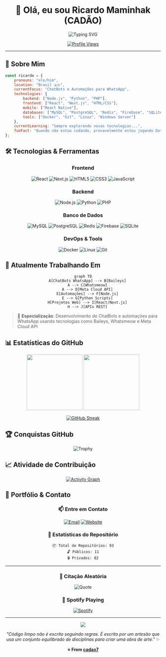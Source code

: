 <div align="center">

# 👋 Olá, eu sou Ricardo Maminhak (CADÃO)

<img src="https://readme-typing-svg.herokuapp.com?font=Fira+Code&weight=500&size=22&pause=1000&color=00D9FF&center=true&vCenter=true&width=435&lines=Desenvolvedor+FullStack;Especialista+em+ChatBots;Agents AI;Entusiasta+Linux;Gamer+%F0%9F%8E%AE+(Dota+2)" alt="Typing SVG" />

[![Profile Views](https://komarev.com/ghpvc/?username=cadao7&label=Visualizações&color=00d9ff&style=for-the-badge)](https://github.com/cadao7)

</div>

---

## 🚀 Sobre Mim

```javascript
const ricardo = {
    pronouns: "ele/him",
    location: "Brasil 🇧🇷",
    currentFocus: "ChatBots e Automações para WhatsApp",
    technologies: {
        backend: ["Node.js", "Python", "PHP"],
        frontend: ["React", "Next.js", "HTML/CSS"],
        mobile: ["React Native"],
        databases: ["MySQL", "PostgreSQL", "Redis", "Firebase", "SQLite"],
        tools: ["Docker", "Git", "Linux", "Windows Server"]
    },
    currentLearning: "Sempre explorando novas tecnologias...",
    funFact: "Quando não estou codando, provavelmente estou jogando Dota 2! 🎮"
};
```

## 🛠️ Tecnologias & Ferramentas

<div align="center">

### Frontend
![React](https://img.shields.io/badge/React-20232A?style=for-the-badge&logo=react&logoColor=61DAFB)
![Next.js](https://img.shields.io/badge/Next.js-000000?style=for-the-badge&logo=next.js&logoColor=white)
![HTML5](https://img.shields.io/badge/HTML5-E34F26?style=for-the-badge&logo=html5&logoColor=white)
![CSS3](https://img.shields.io/badge/CSS3-1572B6?style=for-the-badge&logo=css3&logoColor=white)
![JavaScript](https://img.shields.io/badge/JavaScript-F7DF1E?style=for-the-badge&logo=javascript&logoColor=black)

### Backend
![Node.js](https://img.shields.io/badge/Node.js-43853D?style=for-the-badge&logo=node.js&logoColor=white)
![Python](https://img.shields.io/badge/Python-3776AB?style=for-the-badge&logo=python&logoColor=white)
![PHP](https://img.shields.io/badge/PHP-777BB4?style=for-the-badge&logo=php&logoColor=white)

### Banco de Dados
![MySQL](https://img.shields.io/badge/MySQL-00000F?style=for-the-badge&logo=mysql&logoColor=white)
![PostgreSQL](https://img.shields.io/badge/PostgreSQL-316192?style=for-the-badge&logo=postgresql&logoColor=white)
![Redis](https://img.shields.io/badge/Redis-DC382D?style=for-the-badge&logo=redis&logoColor=white)
![Firebase](https://img.shields.io/badge/Firebase-039BE5?style=for-the-badge&logo=Firebase&logoColor=white)
![SQLite](https://img.shields.io/badge/SQLite-07405E?style=for-the-badge&logo=sqlite&logoColor=white)

### DevOps & Tools
![Docker](https://img.shields.io/badge/Docker-2496ED?style=for-the-badge&logo=docker&logoColor=white)
![Linux](https://img.shields.io/badge/Linux-FCC624?style=for-the-badge&logo=linux&logoColor=black)
![Git](https://img.shields.io/badge/Git-F05032?style=for-the-badge&logo=git&logoColor=white)

</div>

## 🔭 Atualmente Trabalhando Em

<div align="center">

```mermaid
graph TD
    A[ChatBots WhatsApp] --> B[Baileys]
    A --> C[Whatsmeow]
    A --> D[Meta Cloud API]
    E[Automações] --> F[Node.js]
    E --> G[Python Scripts]
    H[Projetos Web] --> I[React/Next.js]
    H --> J[APIs REST]
```

</div>

> 🤖 **Especialização**: Desenvolvimento de ChatBots e automações para WhatsApp usando tecnologias como Baileys, Whatsmeow e Meta Cloud API

## 📊 Estatísticas do GitHub

<div align="center">
  
<img height="180em" src="https://github-readme-stats.vercel.app/api?username=cadao7&show_icons=true&theme=tokyonight&include_all_commits=true&count_private=true"/>
<img height="180em" src="https://github-readme-stats.vercel.app/api/top-langs/?username=cadao7&layout=compact&langs_count=7&theme=tokyonight"/>

</div>

<div align="center">

[![GitHub Streak](https://github-readme-streak-stats.herokuapp.com?user=cadao7&theme=tokyonight&hide_border=true&border_radius=10&date_format=j%20M%5B%20Y%5D)](https://git.io/streak-stats)

</div>

## 🏆 Conquistas GitHub

<div align="center">

![Trophy](https://github-profile-trophy.vercel.app/?username=cadao7&theme=tokyonight&no-frame=false&no-bg=false&margin-w=4)

</div>

## 📈 Atividade de Contribuição

<div align="center">

[![Activity Graph](https://github-readme-activity-graph.vercel.app/graph?username=cadao7&bg_color=1a1b27&color=38bdae&line=70a5fd&point=bf91f3&area=true&hide_border=true)](https://github.com/ashutosh00710/github-readme-activity-graph)

</div>

## 💼 Portfólio & Contato

<div align="center">

### 📫 Entre em Contato

[![Email](https://img.shields.io/badge/Email-D14836?style=for-the-badge&logo=gmail&logoColor=white)](mailto:ricardo.maminhak@gmail.com)
[![Website](https://img.shields.io/badge/Website-000000?style=for-the-badge&logo=About.me&logoColor=white)](https://sonho.digital)

### 🎯 Estatísticas do Repositório
```
📦 Total de Repositórios: 93
🔓 Públicos: 11
🔒 Privados: 82
```

</div>

---

<div align="center">

### 💭 Citação Aleatória

![Quote](https://quotes-github-readme.vercel.app/api?type=horizontal&theme=tokyonight)

### 🎵 Spotify Playing

[![Spotify](https://spotify-github-profile.vercel.app/api/view?uid=YOUR_SPOTIFY_ID&cover_image=true&theme=novatorem&show_offline=false&background_color=121212&interchange=false&bar_color=53b14f&bar_color_cover=false)](https://spotify-github-profile.vercel.app/api/view?uid=YOUR_SPOTIFY_ID&redirect=true)

---

<img src="https://capsule-render.vercel.app/api?type=waving&color=gradient&height=100&section=footer"/>

*"Código limpo não é escrito seguindo regras. É escrito por um artesão que usa um conjunto equilibrado de disciplinas para criar uma obra de arte."* ✨

**⭐ From [cadao7](https://github.com/cadao7)**

</div>
